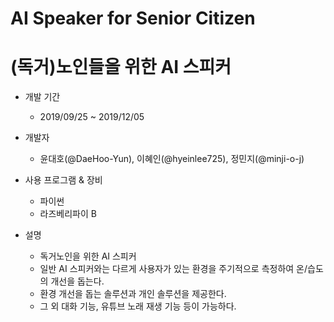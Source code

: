 # AI Speaker for Senior Citizen
# (독거)노인들을 위한 AI 스피커

* 개발 기간

  - 2019/09/25 ~ 2019/12/05



* 개발자

  - 윤대호(@DaeHoo-Yun), 이혜인(@hyeinlee725), 정민지(@minji-o-j)



* 사용 프로그램 & 장비
  
  - 파이썬
  - 라즈베리파이 B
  
  
  
* 설명

   - 독거노인을 위한 AI 스피커
   - 일반 AI 스피커와는 다르게 사용자가 있는 환경을 주기적으로 측정하여 온/습도의 개선을 돕는다.
   - 환경 개선을 돕는 솔루션과 개인 솔루션을 제공한다.
   - 그 외 대화 기능, 유튜브 노래 재생 기능 등이 가능하다.
